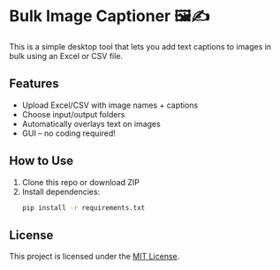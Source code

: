 # Bulk Image Captioner 🖼️✍️

This is a simple desktop tool that lets you add text captions to images in bulk using an Excel or CSV file.

## Features
- Upload Excel/CSV with image names + captions
- Choose input/output folders
- Automatically overlays text on images
- GUI – no coding required!

## How to Use
1. Clone this repo or download ZIP
2. Install dependencies:
   ```bash
   pip install -r requirements.txt

## License

This project is licensed under the [MIT License](LICENSE).

